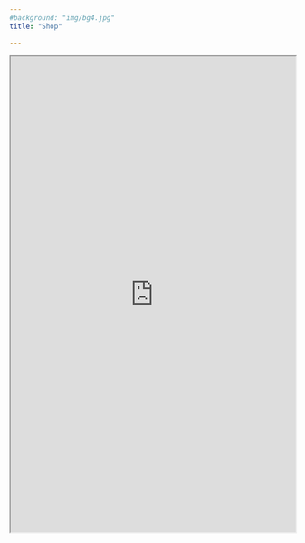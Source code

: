 ```yaml
---
#background: "img/bg4.jpg"
title: "Shop"

---
```


<iframe src="https://shop.spreadshirt.de/manjaro/" height="840" width="100%">></iframe> 
